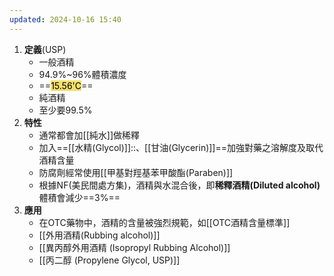 ```yaml
---
updated: 2024-10-16 15:40
---
```

1. **定義**(USP)
	- 一般酒精
	- 94.9%~96%體積濃度
	- ==<mark style="background: #EED841C2;">15.56'C</mark>==
	- 純酒精
	- 至少要99.5%
2. **特性**
	-  通常都會加[[純水]]做稀釋
	- 加入==[[水精(Glycol)]]::、[[甘油(Glycerin)]]==加強對藥之溶解度及取代酒精含量
	- 防腐劑經常使用[[甲基對羥基苯甲酸酯(Paraben)]]
	- 根據NF(美民間處方集)，酒精與水混合後，即**稀釋酒精(Diluted alcohol)** 體積會減少==3%==
3. **應用**
	- 在OTC藥物中，酒精的含量被強烈規範，如[[OTC酒精含量標準]]
	- [[外用酒精(Rubbing alcohol)]]
	- [[異丙醇外用酒精 (Isopropyl Rubbing Alcohol)]]
	- [[丙二醇 (Propylene Glycol, USP)]]
<!--SR:!2024-10-15,1,228!2024-10-17,1,210!2024-10-15,1,228--> 
